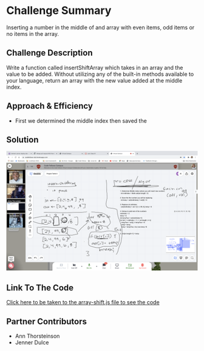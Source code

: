 # Challenge Summary
Inserting a number in the middle of and array with even items, odd items or no items in the array.

## Challenge Description
Write a function called insertShiftArray which takes in an array and the value to be added. Without utilizing any of the built-in methods available to your language, return an array with the new value added at the middle index.

## Approach & Efficiency
<!-- What approach did you take? Why? What is the Big O space/time for this approach? -->
- First we determined the middle index then saved the 

## Solution
![array-shift Whiteboard](assets/array-shift.png)

## Link To The Code

[Click here to be taken to the array-shift.js file to see the code](array-shift.js)

## Partner Contributors

- Ann Thorsteinson
- Jenner Dulce